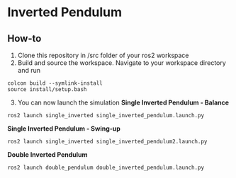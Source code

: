 # Inverted Pendulum
## How-to
1. Clone this repository in /src folder of your ros2 workspace
2. Build and source the workspace. Navigate to your workspace directory and run
```
colcon build --symlink-install
source install/setup.bash
```
3. You can now launch the simulation
   **Single Inverted Pendulum - Balance**
```
ros2 launch single_inverted single_inverted_pendulum.launch.py
```
   **Single Inverted Pendulum - Swing-up**
```
ros2 launch single_inverted single_inverted_pendulum2.launch.py
```
   **Double Inverted Pendulum**
```
ros2 launch double_pendulum double_inverted_pendulum.launch.py
```
